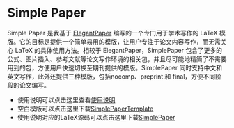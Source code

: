 # Simple Paper

Simple Paper 是我基于 [ElegantPaper](https://github.com/ElegantLaTeX/ElegantPaper) 编写的一个专门用于学术写作的 LaTeX 模版。它的目标是提供一个简单易用的模版，让用户专注于论文内容写作，而无需关心 LaTeX 的具体使用方法。相较于 ElegantPaper，SimplePaper 包含了更多的公式、图片插入、参考文献等论文写作环境的相关包，并且尽可能地精简了不需要用到的包，方便用户快速切换至期刊提供的模版。SimplePaper 同时支持中文和英文写作，此外还提供三种模版，包括nocomp、preprint 和 final，方便不同阶段的论文编写。

- 使用说明可以点击这里查看[使用说明](https://github.com/shinyypig/Simple-Paper/releases/download/v0.1/SimplePaper.pdf)
- 空白模版可以点击这里下载[SimplePaperTemplate](https://github.com/shinyypig/Simple-Paper/releases/download/v0.1.3/Simple.Paper.zip)
- 使用说明对应的LaTeX源码可以点击这里下载[SimplePaper](https://github.com/shinyypig/Simple-Paper/archive/refs/heads/main.zip)
